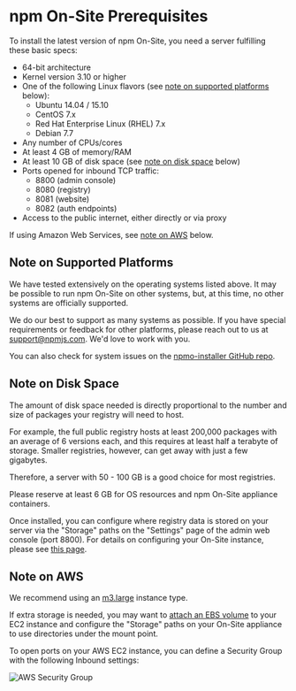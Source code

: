 <!--
order: 2
title: Requirements
-->

# npm On-Site Prerequisites

To install the latest version of npm On-Site, you need a server fulfilling these basic specs:

- 64-bit architecture
- Kernel version 3.10 or higher
- One of the following Linux flavors (see [note on supported platforms](#note-platforms) below):
    - Ubuntu 14.04 / 15.10
    - CentOS 7.x
    - Red Hat Enterprise Linux (RHEL) 7.x
    - Debian 7.7
- Any number of CPUs/cores
- At least 4 GB of memory/RAM
- At least 10 GB of disk space (see [note on disk space](#note-space) below)
- Ports opened for inbound TCP traffic:
    - 8800 (admin console)
    - 8080 (registry)
    - 8081 (website)
    - 8082 (auth endpoints)
- Access to the public internet, either directly or via proxy

If using Amazon Web Services, see [note on AWS](#note-aws) below.

<a name="note-platforms"></a>
## Note on Supported Platforms

We have tested extensively on the operating systems listed above. It may be possible to run npm On-Site on other systems, but, at this time, no other systems are officially supported.

We do our best to support as many systems as possible. If you have special requirements or feedback for other platforms, please reach out to us at support@npmjs.com. We'd love to work with you.

You can also check for system issues on the <a href="https://github.com/npm/npmo-installer/issues" target="_blank">npmo-installer GitHub repo</a>.

<a name="note-space"></a>
## Note on Disk Space

The amount of disk space needed is directly proportional to the number and size of packages your registry will need to host.

For example, the full public registry hosts at least 200,000 packages with an average of 6 versions each, and this requires at least half a terabyte of storage. Smaller registries, however, can get away with just a few gigabytes.

Therefore, a server with 50 - 100 GB is a good choice for most registries.

Please reserve at least 6 GB for OS resources and npm On-Site appliance containers.

Once installed, you can configure where registry data is stored on your server via the "Storage" paths on the "Settings" page of the admin web console (port 8800). For details on configuring your On-Site instance, please see [this page](/enterprise/server-configuration).

<a name="note-aws"></a>
## Note on AWS

We recommend using an <a href="https://aws.amazon.com/ec2/instance-types/#M3" target="_blank">m3.large</a> instance type.

If extra storage is needed, you may want to <a href="http://docs.aws.amazon.com/AWSEC2/latest/UserGuide/ebs-using-volumes.html" target="_blank">attach an EBS volume</a> to your EC2 instance and configure the "Storage" paths on your On-Site appliance to use directories under the mount point.

To open ports on your AWS EC2 instance, you can define a Security Group with the following Inbound settings:

![AWS Security Group](/images/aws-security-group.png)
